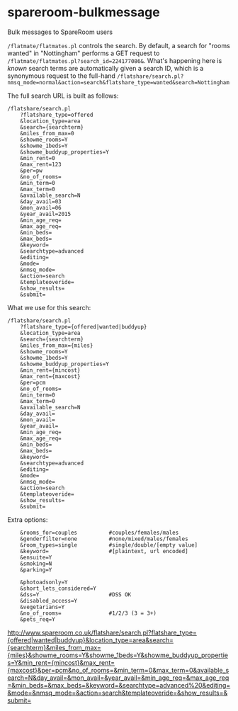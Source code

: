 # spareroom-bulkmessage
Bulk messages to SpareRoom users

`/flatmate/flatmates.pl` controls the search. By default, a search for "rooms wanted" in "Nottingham" performs a GET request to `/flatmate/flatmates.pl?search_id=224177086&`. What's happening here is _known_ search terms are automatically given a search ID, which is a synonymous request to the full-hand `/flatshare/search.pl?nmsq_mode=normal&action=search&flatshare_type=wanted&search=Nottingham`

The full search URL is built as follows:

```
/flatshare/search.pl
	?flatshare_type=offered
	&location_type=area
	&search={searchterm}
	&miles_from_max=0
	&showme_rooms=Y
	&showme_1beds=Y
	&showme_buddyup_properties=Y
	&min_rent=0
	&max_rent=123
	&per=pw
	&no_of_rooms=
	&min_term=0
	&max_term=0
	&available_search=N
	&day_avail=03
	&mon_avail=06
	&year_avail=2015
	&min_age_req=
	&max_age_req=
	&min_beds=
	&max_beds=
	&keyword=
	&searchtype=advanced
	&editing=
	&mode=
	&nmsq_mode=
	&action=search
	&templateoveride=
	&show_results=
	&submit=
```

What we use for this search:

```
/flatshare/search.pl
	?flatshare_type={offered|wanted|buddyup}
	&location_type=area
	&search={searchterm}
	&miles_from_max={miles}
	&showme_rooms=Y
	&showme_1beds=Y
	&showme_buddyup_properties=Y
	&min_rent={mincost}
	&max_rent={maxcost}
	&per=pcm
	&no_of_rooms=
	&min_term=0
	&max_term=0
	&available_search=N
	&day_avail=
	&mon_avail=
	&year_avail=
	&min_age_req=
	&max_age_req=
	&min_beds=
	&max_beds=
	&keyword=
	&searchtype=advanced
	&editing=
	&mode=
	&nmsq_mode=
	&action=search
	&templateoveride=
	&show_results=
	&submit=
```

Extra options:

```
	&rooms_for=couples			#couples/females/males
	&genderfilter=none			#none/mixed/males/females
	&room_types=single			#single/double/[empty value]
	&keyword=					#[plaintext, url encoded]
	&ensuite=Y
	&smoking=N
	&parking=Y
	
	&photoadsonly=Y
	&short_lets_considered=Y
	&dss=Y						#DSS OK
	&disabled_access=Y
	&vegetarians=Y
	&no_of_rooms=				#1/2/3 (3 = 3+)
	&pets_req=Y
```

http://www.spareroom.co.uk/flatshare/search.pl?flatshare_type={offered|wanted|buddyup}&location_type=area&search={searchterm}&miles_from_max={miles}&showme_rooms=Y&showme_1beds=Y&showme_buddyup_properties=Y&min_rent={mincost}&max_rent={maxcost}&per=pcm&no_of_rooms=&min_term=0&max_term=0&available_search=N&day_avail=&mon_avail=&year_avail=&min_age_req=&max_age_req=&min_beds=&max_beds=&keyword=&searchtype=advanced%20&editing=&mode=&nmsq_mode=&action=search&templateoveride=&show_results=&submit=
